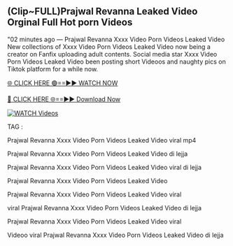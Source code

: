## (Clip~FULL)Prajwal Revanna Leaked Video Orginal Full Hot porn Videos


"02 minutes ago —  Prajwal Revanna Xxxx Video Porn Videos Leaked Video New collections of   Xxxx Video Porn Videos Leaked Video now being a creator on Fanfix uploading adult contents. Social media star   Xxxx Video Porn Videos Leaked Video been posting short Videoos and naughty pics on Tiktok platform for a while now.


[🌐 CLICK HERE 🟢==►► WATCH NOW](https://ultra-bulletin.blogspot.com/p/ultra-bulletin-23.html)

[🔴 CLICK HERE 🌐==►► Download Now](https://ultra-bulletin.blogspot.com/p/ultra-bulletin-23.html)

[![WATCH Videos](https://i.imgur.com/dJHk4Zq.gif)](https://ultra-bulletin.blogspot.com/p/ultra-bulletin-23.html)


TAG :

Prajwal Revanna Xxxx Video Porn Videos Leaked Video viral mp4

Prajwal Revanna Xxxx Video Porn Videos Leaked Video di lejja

Prajwal Revanna Xxxx Video Porn Videos Leaked Video viral di lejja

Prajwal Revanna Xxxx Video Porn Videos Leaked Video

Prajwal Revanna Xxxx Video Porn Videos Leaked Video viral

viral Prajwal Revanna Xxxx Video Porn Videos Leaked Video di lejja

Prajwal Revanna Xxxx Video Porn Videos Leaked Video viral

Videoo viral Prajwal Revanna Xxxx Video Porn Videos Leaked Video di lejja
